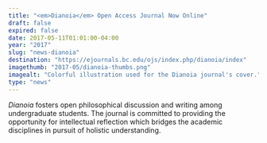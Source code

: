 ```yaml
---
title: "<em>Dianoia</em> Open Access Journal Now Online"
draft: false
expired: false
date: 2017-05-11T01:01:00-04:00
year: "2017"
slug: "news-dianoia"
destination: "https://ejournals.bc.edu/ojs/index.php/dianoia/index"
imagethumb: "2017-05/dianoia-thumbs.png"
imagealt: "Colorful illustration used for the Dianoia journal's cover."
type: "news"
---
```


<em>Dianoia</em> fosters open philosophical discussion and writing among undergraduate students. The journal is committed to providing the opportunity for intellectual reflection which bridges the academic disciplines in pursuit of holistic understanding.
